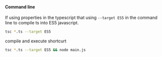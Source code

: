 #### Command line ####

If using properties in the typescript that using `--target ES5` in the command line to compile ts into ES5 javascript.

```sh
tsc *.ts --target ES5
```
compile and execute shortcurt

``` sh
tsc *.ts --target ES5 && node main.js
```